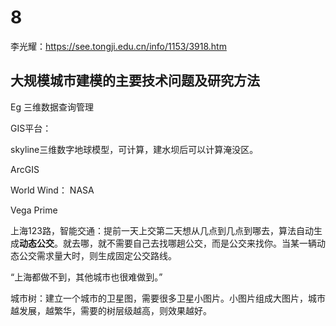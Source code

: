 # 8

李光耀：https://see.tongji.edu.cn/info/1153/3918.htm

## 大规模城市建模的主要技术问题及研究方法

Eg 三维数据查询管理

GIS平台：

skyline三维数字地球模型，可计算，建水坝后可以计算淹没区。

ArcGIS

World Wind： NASA

Vega Prime



上海123路，智能交通：提前一天上交第二天想从几点到几点到哪去，算法自动生成**动态公交**。就去哪，就不需要自己去找哪趟公交，而是公交来找你。当某一辆动态公交需求量大时，则生成固定公交路线。



“上海都做不到，其他城市也很难做到。”



城市树：建立一个城市的卫星图，需要很多卫星小图片。小图片组成大图片，城市越发展，越繁华，需要的树层级越高，则效果越好。